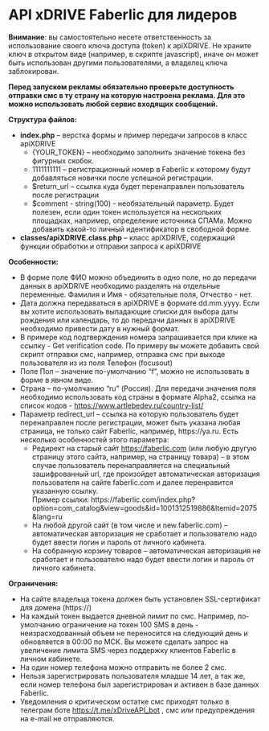 <h1>API xDRIVE Faberlic для лидеров</h1>
<p><b>Внимание</b>: вы самостоятельно несете ответственность за использование своего ключа доступа (token) к apiXDRIVE. Не храните ключ в 
открытом виде (например, в скрипте javascript), иначе он может быть использован другими пользователями, а владелец ключа заблокирован.</p>
<p><b>Перед запуском рекламы обязательно проверьте доступность отправки смс в ту страну на которую настроена реклама. Для это можно использовать любой сервис входящих сообщений.</b></p>

<p><b>Структура файлов:</b></p>

<ul>
    <li><b>index.php</b> – верстка формы и пример передачи запросов в класс apiXDRIVE
        <ul>
            <li>{YOUR_TOKEN} – необходимо заполнить значение токена без фигурных скобок.</li>
            <li>1111111111 – регистрационный номер в Faberlic к которому будут добавляться новички после успешной регистрации.</li>
            <li>$return_url – ссылка куда будет перенаправлен пользователь после регистрации</li>
            <li>$comment - string(100) - необязательный параметр. Будет полезен, если один токен используется на нескольких площадках, например, определение источника СПАМа. Можно добавить какой-то личный идентификатор в свободной форме.</li>
        </ul>
    </li>
    <li><b>classes/apiXDRIVE.class.php</b> – класс apiXDRIVE, содержащий функции обработки и отправки запроса к apiXDRIVE</li>
</ul>

<p><b>Особенности:</b></p>
<ul>
    <li>В форме поле ФИО можно объединить в одно поле, но до передачи данных в apiXDRIVE необходимо разделять на отдельные переменные. Фамилия и Имя - 
обязательные поля, Отчество - нет.</li>
    <li>Дата должна передаваться в apiXDRIVE в формате dd.mm.yyyy. Если вы хотите использовать выпадающие списки для выбора даты рождения или календарь, то 
до передачи данных в  apiXDRIVE необходимо привести дату в нужный формат.</li>
    <li>В примере код подтверждения номера запрашивается при клике на ссылку - Get verification code. По примеру вы можете добавить свой скрипт отправки смс,
например, отправка смс при выходе пользователя  из из поля Телефон (focusout)</li>
    <li>Поле Пол – значение по-умолчанию “f”, можно не использовать в форме в явном виде.</li>
    <li>Страна – по-умолчанию “ru” (Россия). Для передачи значения поля необходимо использовать код страны в формате Alpha2, ссылка на список кодов - 
<a href="https://www.artlebedev.ru/country-list/" target="_blank">https://www.artlebedev.ru/country-list/</a> </li>
    <li>Параметр redirect_url – ссылка на которую пользователь будет перенаправлен после регистрации, может быть указана любая страница, не только сайт Faberlic, например, https://ya.ru.  Есть несколько особенностей этого параметра:
        <ul>
            <li>Редирект на старый сайт <a href="https://faberlic.com" target="_blank">https://faberlic.com</a> (или любую другую страницу этого сайта, например, на страницу товара) – в этом случае 
пользователь перенаправляется на специальный зашифрованный url, где произойдет автоматическая авторизация пользователя на сайте faberlic.com и далее перенравится указанную ссылку.<br>Пример ссылки: https://faberlic.com/index.php?option=com_catalog&view=goods&id=1001312519886&Itemid=2075&lang=ru</li>
            <li>На любой другой сайт (в том числе и new.faberlic.com) – автоматическая авторизация не сработает и пользователю надо будет ввести логин и пароль от личного кабинета.</li>
            <li>На собранную корзину товаров – автоматическая авторизация не сработает и пользователю надо будет ввести логин и пароль от личного кабинета.</li>
        </ul>
    </li>
</ul>
<p><b>Ограничения:</b></p>
<ul>
    <li>На сайте владельца токена должен быть установлен SSL-сертификат для домена (https://)</li>
    <li>На каждый токен выдается дневной лимит по смс. Например, по-умолчанию ограничение на токен 100 SMS в день - неизрасходованный объем не переносится на следующий день и обновляется в 00:00 по МСК. Вы можете сделать запрос на увеличение лимита SMS через поддержку клиентов Faberlic в личном кабинете.</li>
    <li>На один номер телефона можно отправить не более 2 смс.</li>
    <li>Нельзя зарегистрировать пользователя младше 14 лет, а так же, если номер телефона был зарегистрирован и активен в базе данных Faberlic.</li>
    <li>Уведомления о критическом остатке смс приходят только в телеграм боте <a href="https://t.me/xDriveAPI_bot" target="_blank">https://t.me/xDriveAPI_bot</a> , смс или 
предупреждения на e-mail не 
отправляются.</li>
</ul>



